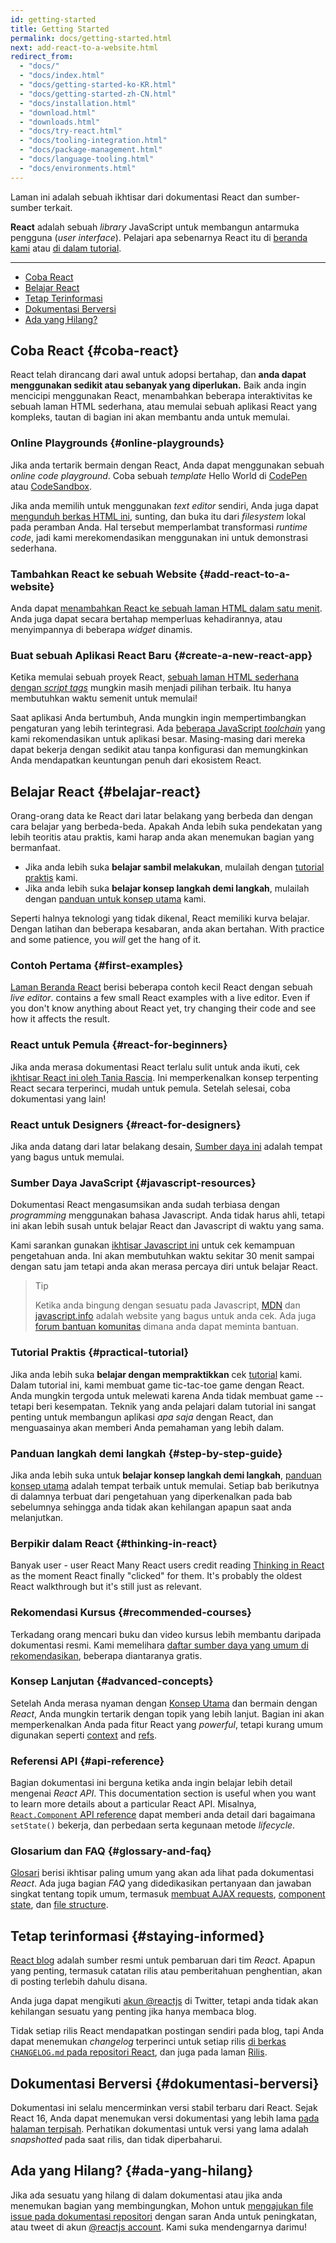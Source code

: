 ```yaml
---
id: getting-started
title: Getting Started
permalink: docs/getting-started.html
next: add-react-to-a-website.html
redirect_from:
  - "docs/"
  - "docs/index.html"
  - "docs/getting-started-ko-KR.html"
  - "docs/getting-started-zh-CN.html"
  - "docs/installation.html"
  - "download.html"
  - "downloads.html"
  - "docs/try-react.html"
  - "docs/tooling-integration.html"
  - "docs/package-management.html"
  - "docs/language-tooling.html"
  - "docs/environments.html"
---
```


Laman ini adalah sebuah ikhtisar dari dokumentasi React dan sumber-sumber terkait.

**React** adalah sebuah *library* JavaScript untuk membangun antarmuka pengguna (*user interface*). Pelajari apa sebenarnya React itu di [beranda kami](/) atau [di dalam tutorial](/tutorial/tutorial.html).

---

- [Coba React](#coba-react)
- [Belajar React](#belajar-react)
- [Tetap Terinformasi](#tetap-terinformasi)
- [Dokumentasi Berversi](#dokumentasi-berversi)
- [Ada yang Hilang?](#ada-yang-hilang)

## Coba React {#coba-react}

React telah dirancang dari awal untuk adopsi bertahap, dan **anda dapat menggunakan sedikit atau sebanyak yang diperlukan.** Baik anda ingin mencicipi menggunakan React, menambahkan beberapa interaktivitas ke sebuah laman HTML sederhana, atau memulai sebuah aplikasi React yang kompleks, tautan di bagian ini akan membantu anda untuk memulai.

### Online Playgrounds {#online-playgrounds}

Jika anda tertarik bermain dengan React, Anda dapat menggunakan sebuah *online code playground*. Coba sebuah *template* Hello World di [CodePen](codepen://hello-world) atau [CodeSandbox](https://codesandbox.io/s/new).

Jika anda memilih untuk menggunakan *text editor* sendiri, Anda juga dapat [mengunduh berkas HTML ini](https://raw.githubusercontent.com/reactjs/reactjs.org/master/static/html/single-file-example.html), sunting, dan buka itu dari *filesystem* lokal pada peramban Anda. Hal tersebut memperlambat transformasi *runtime code*, jadi kami merekomendasikan menggunakan ini untuk demonstrasi sederhana.

### Tambahkan React ke sebuah Website {#add-react-to-a-website}

Anda dapat [menambahkan React ke sebuah laman HTML dalam satu menit](/docs/add-react-to-a-website.html). Anda juga dapat secara bertahap memperluas kehadirannya, atau menyimpannya di beberapa *widget* dinamis.

### Buat sebuah Aplikasi React Baru {#create-a-new-react-app}

Ketika memulai sebuah proyek React, [sebuah laman HTML sederhana dengan *script tags*](/docs/add-react-to-a-website.html) mungkin masih menjadi pilihan terbaik. Itu hanya membutuhkan waktu semenit untuk memulai!

Saat aplikasi Anda bertumbuh, Anda mungkin ingin mempertimbangkan pengaturan yang lebih terintegrasi. Ada [beberapa JavaScript *toolchain*](/docs/create-a-new-react-app.html) yang kami rekomendasikan untuk aplikasi besar. Masing-masing dari mereka dapat bekerja dengan sedikit atau tanpa konfigurasi dan memungkinkan Anda mendapatkan keuntungan penuh dari ekosistem React.

## Belajar React {#belajar-react}

Orang-orang data ke React dari latar belakang yang berbeda dan dengan cara belajar yang berbeda-beda. Apakah Anda lebih suka pendekatan yang lebih teoritis atau praktis, kami harap anda akan menemukan bagian yang bermanfaat.

* Jika anda lebih suka **belajar sambil melakukan**, mulailah dengan [tutorial praktis](/tutorial/tutorial.html) kami.
* Jika anda lebih suka **belajar konsep langkah demi langkah**, mulailah dengan [panduan untuk konsep utama](/docs/hello-world.html) kami.

Seperti halnya teknologi yang tidak dikenal, React memiliki kurva belajar. Dengan latihan dan beberapa kesabaran, anda akan bertahan. With practice and some patience, you *will* get the hang of it.

### Contoh Pertama {#first-examples}

[Laman Beranda React](/) berisi beberapa contoh kecil React dengan sebuah *live editor*. contains a few small React examples with a live editor. Even if you don't know anything about React yet, try changing their code and see how it affects the result.

### React untuk Pemula {#react-for-beginners}

Jika anda merasa dokumentasi React terlalu sulit untuk anda ikuti, cek [ikhtisar React ini oleh Tania Rascia](https://www.taniarascia.com/getting-started-with-react/). Ini memperkenalkan konsep terpenting React secara terperinci, mudah untuk pemula. Setelah selesai, coba dokumentasi yang lain! 

### React untuk Designers {#react-for-designers}

Jika anda datang dari latar belakang desain, [Sumber daya ini](http://reactfordesigners.com/) adalah tempat yang bagus untuk memulai.

### Sumber Daya JavaScript {#javascript-resources}

Dokumentasi React mengasumsikan anda sudah terbiasa dengan *programming* menggunakan bahasa Javascript. Anda tidak harus ahli, tetapi ini akan lebih susah untuk belajar React dan Javascript di waktu yang sama.

Kami sarankan gunakan [ikhtisar Javascript ini](https://developer.mozilla.org/en-US/docs/Web/JavaScript/A_re-introduction_to_JavaScript) untuk cek kemampuan pengetahuan anda. Ini akan membutuhkan waktu sekitar 30 menit sampai dengan satu jam tetapi anda akan merasa percaya diri untuk belajar React.

>Tip
>
>Ketika anda bingung dengan sesuatu pada Javascript, [MDN](https://developer.mozilla.org/en-US/docs/Web/JavaScript) dan [javascript.info](http://javascript.info/) adalah website yang bagus untuk anda cek. Ada juga [forum bantuan komunitas](/community/support.html) dimana anda dapat meminta bantuan.

### Tutorial Praktis {#practical-tutorial}

Jika anda lebih suka **belajar dengan mempraktikkan** cek [tutorial](/tutorial/tutorial.html) kami. Dalam tutorial ini, kami membuat game tic-tac-toe game dengan React. Anda mungkin tergoda untuk melewati karena Anda tidak membuat game -- tetapi beri kesempatan. Teknik yang anda pelajari dalam tutorial ini sangat penting untuk membangun aplikasi *apa saja* dengan React, dan menguasainya akan memberi Anda pemahaman yang lebih dalam.

### Panduan langkah demi langkah {#step-by-step-guide}

Jika anda lebih suka untuk **belajar konsep langkah demi langkah**, [panduan konsep utama](/docs/hello-world.html) adalah tempat terbaik untuk memulai. Setiap bab berikutnya di dalamnya terbuat dari pengetahuan yang diperkenalkan pada bab sebelumnya sehingga anda tidak akan kehilangan apapun saat anda melanjutkan.

### Berpikir dalam React {#thinking-in-react}

Banyak user - user React Many React users credit reading [Thinking in React](/docs/thinking-in-react.html) as the moment React finally "clicked" for them. It's probably the oldest React walkthrough but it's still just as relevant.

### Rekomendasi Kursus {#recommended-courses}

Terkadang orang mencari buku dan video kursus lebih membantu daripada dokumentasi resmi. Kami memelihara [daftar sumber daya yang umum di rekomendasikan](/community/courses.html), beberapa diantaranya gratis.

### Konsep Lanjutan {#advanced-concepts}

Setelah Anda merasa nyaman dengan [Konsep Utama](/docs/hello-world.html) dan bermain dengan *React*, Anda mungkin tertarik dengan topik yang lebih lanjut. Bagian ini akan memperkenalkan Anda pada fitur React yang *powerful*, tetapi kurang umum digunakan seperti [context](/docs/context.html) and [refs](/docs/refs-and-the-dom.html).

### Referensi API {#api-reference}

Bagian dokumentasi ini berguna ketika anda ingin belajar lebih detail mengenai *React API*.  This documentation section is useful when you want to learn more details about a particular React API. Misalnya, [`React.Component` API reference](/docs/react-component.html) dapat memberi anda detail dari bagaimana `setState()` bekerja, dan perbedaan serta kegunaan metode *lifecycle*.

### Glosarium dan FAQ {#glossary-and-faq}

[Glosari](/docs/glossary.html) berisi ikhtisar paling umum yang akan ada lihat pada dokumentasi *React*. Ada juga bagian *FAQ* yang didedikasikan pertanyaan dan jawaban singkat tentang topik umum, termasuk [membuat AJAX requests](/docs/faq-ajax.html), [component state](/docs/faq-state.html), dan [file structure](/docs/faq-structure.html).

## Tetap terinformasi {#staying-informed}

[React blog](/blog/) adalah sumber resmi untuk pembaruan dari tim *React*. Apapun yang penting, termasuk catatan rilis atau pemberitahuan penghentian, akan di posting terlebih dahulu disana.

Anda juga dapat mengikuti [akun @reactjs](https://twitter.com/reactjs) di Twitter, tetapi anda tidak akan kehilangan sesuatu yang penting jika hanya membaca blog.

Tidak setiap rilis React mendapatkan postingan sendiri pada blog, tapi Anda dapat menemukan *changelog* terperinci untuk setiap rilis [di berkas `CHANGELOG.md` pada repositori React](https://github.com/facebook/react/blob/master/CHANGELOG.md), dan juga pada laman [Rilis](https://github.com/facebook/react/releases).

## Dokumentasi Berversi {#dokumentasi-berversi}

Dokumentasi ini selalu mencerminkan versi stabil terbaru dari React. Sejak React 16, Anda dapat menemukan versi dokumentasi yang lebih lama [pada halaman terpisah](/versions). Perhatikan dokumentasi untuk versi yang lama adalah *snapshotted* pada saat rilis, dan tidak diperbaharui.

## Ada yang Hilang? {#ada-yang-hilang}

Jika ada sesuatu yang hilang di dalam dokumentasi atau  jika anda menemukan bagian yang membingungkan, Mohon untuk [mengajukan file issue pada dokumentasi repositori](https://github.com/reactjs/reactjs.org/issues/new) dengan saran Anda untuk peningkatan, atau tweet di akun [@reactjs account](https://twitter.com/reactjs). Kami suka mendengarnya darimu!
